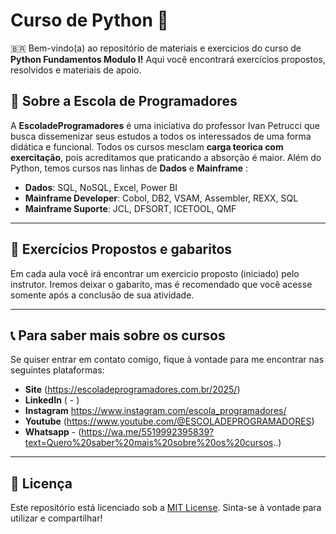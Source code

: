 # Curso de Python 🚀

🇧🇷 Bem-vindo(a) ao repositório de materiais e exercicios do curso de **Python Fundamentos Modulo I!** Aqui você encontrará exercícios propostos, resolvidos e materiais de apoio.

## 📝 **Sobre a Escola de Programadores**
A **EscoladeProgramadores** é uma iniciativa do professor Ivan Petrucci que busca dissemenizar seus estudos a todos os interessados de uma forma didática e funcional. Todos os cursos mesclam **carga teorica com exercitação**, pois acreditamos que praticando a absorção é maior. Além do Python, temos cursos nas linhas de **Dados** e **Mainframe** :

- **Dados**: SQL, NoSQL, Excel, Power BI
- **Mainframe Developer**: Cobol, DB2, VSAM, Assembler, REXX, SQL
- **Mainframe Suporte**: JCL, DFSORT, ICETOOL, QMF


---

## 📂 **Exercícios Propostos e gabaritos**
Em cada aula você irá encontrar um exercicio proposto (iniciado) pelo instrutor.
Iremos deixar o gabarito, mas é recomendado que você acesse somente após a conclusão de sua atividade.


---

## 📞 **Para saber mais sobre os cursos**
Se quiser entrar em contato comigo, fique à vontade para me encontrar nas seguintes plataformas:

- **Site**  (https://escoladeprogramadores.com.br/2025/)
- **LinkedIn** ( - )
- **Instagram** https://www.instagram.com/escola_programadores/
- **Youtube** (https://www.youtube.com/@ESCOLADEPROGRAMADORES)
- **Whatsapp** - (https://wa.me/5519992395839?text=Quero%20saber%20mais%20sobre%20os%20cursos..)

---

## 📜 **Licença**
Este repositório está licenciado sob a [MIT License](/LICENSE). Sinta-se à vontade para utilizar e compartilhar!

